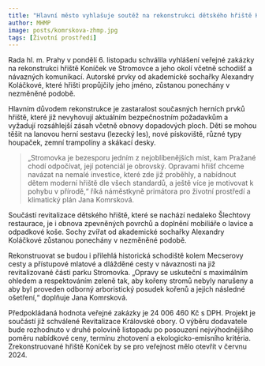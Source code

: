 ```yaml
---
title: "Hlavní město vyhlašuje soutěž na rekonstrukci dětského hřiště Koníček ve Stromovce"
author: MHMP
image: posts/komrskova-zhmp.jpg
tags: [Životní prostředí]
---
```


Rada hl. m. Prahy v pondělí 6. listopadu schválila vyhlášení veřejné zakázky na rekonstrukci hřiště Koníček ve Stromovce a jeho okolí včetně schodišť a návazných komunikací. Autorské prvky od akademické sochařky Alexandry Koláčkové, které hřišti propůjčily jeho jméno, zůstanou ponechány v nezměněné podobě.

Hlavním důvodem rekonstrukce je zastaralost současných herních prvků hřiště, které již nevyhovují aktuálním bezpečnostním požadavkům a vyžadují rozsáhlejší zásah včetně obnovy dopadových ploch. Děti se mohou těšit na lanovou herní sestavu (lezecký les), nové pískoviště, různé typy houpaček, zemní trampolíny a skákací desky.

> „Stromovka je bezesporu jedním z nejoblíbenějších míst, kam Pražané chodí odpočívat, její potenciál je obrovský. Opravami hřišť chceme navázat na nemalé investice, které zde již proběhly, a nabídnout dětem moderní hřiště dle všech standardů, a ještě více je motivovat k pohybu v přírodě,“ říká náměstkyně primátora pro životní prostředí a klimatický plán Jana Komrsková.

Součástí revitalizace dětského hřiště, které se nachází nedaleko Šlechtovy restaurace, je i obnova zpevněných povrchů a doplnění mobiliáře o lavice a odpadkové koše. Sochy zvířat od akademické sochařky Alexandry Koláčkové zůstanou ponechány v nezměněné podobě.

Rekonstruovat se budou i přilehlá historická schodiště kolem Mecserovy cesty a přístupové mlatové a dlážděné cesty v návaznosti na již revitalizované části parku Stromovka. „Opravy se uskuteční s maximálním ohledem a respektováním zeleně tak, aby kořeny stromů nebyly narušeny a aby byl proveden odborný arboristický posudek kořenů a jejich následné ošetření,“ doplňuje Jana Komrsková.  

Předpokládaná hodnota veřejné zakázky je 24 006 460 Kč s DPH. Projekt je součástí již schválené Revitalizace Královské obory. O výběru dodavatele bude rozhodnuto v druhé polovině listopadu po posouzení nejvýhodnějšího poměru nabídkové ceny, termínu zhotovení a ekologicko-emisního kritéria. Zrekonstruované hřiště Koníček by se pro veřejnost mělo otevřít v červnu 2024.

 
